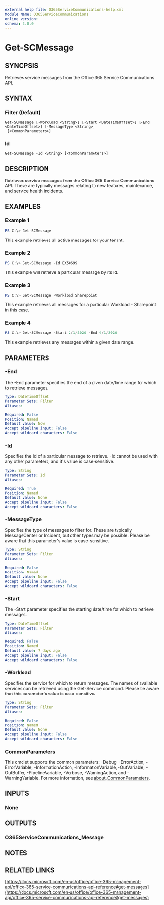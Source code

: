 ```yaml
---
external help file: O365ServiceCommunications-help.xml
Module Name: O365ServiceCommunications
online version:
schema: 2.0.0
---
```


# Get-SCMessage

## SYNOPSIS
Retrieves service messages from the Office 365 Service Communications API.

## SYNTAX

### Filter (Default)
```
Get-SCMessage [-Workload <String>] [-Start <DateTimeOffset>] [-End <DateTimeOffset>] [-MessageType <String>]
 [<CommonParameters>]
```

### Id
```
Get-SCMessage -Id <String> [<CommonParameters>]
```

## DESCRIPTION
Retrieves service messages from the Office 365 Service Communications API. These are typically messages relating to new features, maintenance, and service health incidents.

## EXAMPLES

### Example 1
```powershell
PS C:\> Get-SCMessage
```
This example retrieves all active messages for your tenant.

### Example 2
```powershell
PS C:\> Get-SCMessage -Id EX50699
```

This example will retrieve a particular message by its Id.

### Example 3
```powershell
PS C:\> Get-SCMessage -Workload Sharepoint
```

This example retrieves all messages for a particular Workload - Sharepoint in this case.

### Example 4
```powershell
PS C:\> Get-SCMessage -Start 2/1/2020 -End 4/1/2020
```

This example retrieves any messages within a given date range.


## PARAMETERS

### -End
The -End parameter specifies the end of a given date/time range for which to retrieve messages.

```yaml
Type: DateTimeOffset
Parameter Sets: Filter
Aliases:

Required: False
Position: Named
Default value: Now
Accept pipeline input: False
Accept wildcard characters: False
```

### -Id
Specifies the Id of a particular message to retrieve. -Id cannot be used with any other parameters, and it's value is case-sensitive.

```yaml
Type: String
Parameter Sets: Id
Aliases:

Required: True
Position: Named
Default value: None
Accept pipeline input: False
Accept wildcard characters: False
```

### -MessageType
Specifies the type of messages to filter for. These are typically MessageCenter or Incident, but other types may be possible. Please be aware that this parameter's value is case-sensitive.

```yaml
Type: String
Parameter Sets: Filter
Aliases:

Required: False
Position: Named
Default value: None
Accept pipeline input: False
Accept wildcard characters: False
```

### -Start
The -Start parameter specifies the starting date/time for which to retrieve messages.

```yaml
Type: DateTimeOffset
Parameter Sets: Filter
Aliases:

Required: False
Position: Named
Default value: 7 days ago
Accept pipeline input: False
Accept wildcard characters: False
```

### -Workload
Specifies the service for which to return messages. The names of available services can be retrieved using the Get-Service command. Please be aware that this parameter's value is case-sensitive.

```yaml
Type: String
Parameter Sets: Filter
Aliases:

Required: False
Position: Named
Default value: None
Accept pipeline input: False
Accept wildcard characters: False
```

### CommonParameters
This cmdlet supports the common parameters: -Debug, -ErrorAction, -ErrorVariable, -InformationAction, -InformationVariable, -OutVariable, -OutBuffer, -PipelineVariable, -Verbose, -WarningAction, and -WarningVariable. For more information, see [about_CommonParameters](http://go.microsoft.com/fwlink/?LinkID=113216).

## INPUTS

### None

## OUTPUTS

### O365ServiceCommunications_Message

## NOTES

## RELATED LINKS
[https://docs.microsoft.com/en-us/office/office-365-management-api/office-365-service-communications-api-reference#get-messages](https://docs.microsoft.com/en-us/office/office-365-management-api/office-365-service-communications-api-reference#get-messages)
